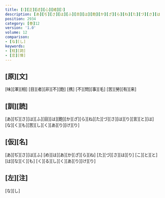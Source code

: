```yaml
---
title: [（][正][述][心][緒][）]
description: [あ][ぢ][さ][は][ふ][目][は][飽][か][ざ][ら][ね][た][づ][さ][は][り][言][と][は][な][く][も][苦][し][く][あ][り][け][り]
position: 2934
category: [巻]12
version: '1.0'
volume: 12
comparison:
- [な][し]
keywords:
- [枕][詞]
- [恋][情]
---
```


## [原][文]

[味][澤][相] [目][者][非][不][飽] [携] [不][問][事][毛] [苦][勞][有][来]

## [訓][読]

[あ][ぢ][さ][は][ふ][目][は][飽][か][ざ][ら][ね][た][づ][さ][は][り][言][と][は][な][く][も][苦][し][く][あ][り][け][り]

## [仮][名]

[あ][ぢ][さ][は][ふ] [め][は][あ][か][ざ][ら][ね] [た][づ][さ][は][り] [こ][と][と][は][な][く][も] [く][る][し][く][あ][り][け][り]

## [左][注]

[な][し]
